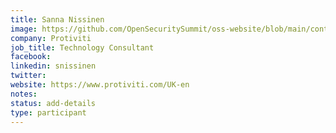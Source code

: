 ```yaml
---
title: Sanna Nissinen
image: https://github.com/OpenSecuritySummit/oss-website/blob/main/content/participant/images/sanna.jpg?raw=true
company: Protiviti
job_title: Technology Consultant 
facebook:
linkedin: snissinen
twitter: 
website: https://www.protiviti.com/UK-en
notes:
status: add-details
type: participant
---
```


<!-- put more details about participant here -->
